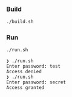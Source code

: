 ### Build

```bash
./build.sh
```

### Run 

```bash
./run.sh
```

```
❯ ./run.sh
Enter password: test
Access denied
❯ ./run.sh
Enter password: secret 
Access granted
```
